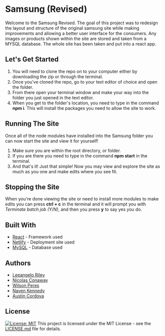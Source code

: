 # Samsung (Revised)

Welcome to the Samsung Revised. The goal of this project was to redesign the layout and structure of the original samsung site while making improvements and allowing a better user interface for the consumers. Any images or products shown within the site are stored and taken from a MYSQL database. The whole site has been taken and put into a react app.

## Let's Get Started

1. You will need to clone the repo on to your computer either by downloading the zip or through the terminal.
2. Once you've cloned the repo, go to your text editor of choice and open the folder.
3. From there open your terminal window and make your way into the folder you just opened in the text editor.
4. When you get to the folder's location, you need to type in the command **npm i**. This will install the packages you need to allow the site to work.

## Running The Site

Once all of the node modules have installed into the Samsung folder you can now start the site and view it for yourself!
1. Make sure you are within the root directory, or folder.
2. If you are there you need to type in the command **npm start** in the terminal.
3. And that's it! Just that simple! Now you may view and explore the site as much as you one and make edits where you see fit.

## Stopping the Site

When you're done viewing the site or need to install more modules to make edits you can press **ctrl + c** in the terminal and it will prompt you with *Terminate batch job (Y/N)*, and then you press **y** to say yes you do.

## Built With

- [React](https://github.com/facebook/react) - Framework used
- [Netlify](https://www.netlify.com/) - Deployment site used
- [MySQL](https://github.com/mysqljs/mysql) - Database used

## Authors

- [Leeangelo Riley](https://github.com/LeCoding-tech)
- [Nicolas Conaway](https://github.com/NicolasConaway)
- [Wilson Peres](https://github.com/WilsonPeres)
- [Naven Kennedy](https://github.com/Bossman1017)
- [Austin Cordova](https://github.com/AustinCordova)

## License

[![License: MIT](https://img.shields.io/badge/License-MIT-yellow.svg)](https://opensource.org/licenses/MIT)   This project is licensed under the MIT License - see the [LICENSE.md](https://github.com/LeCoding-tech/Redesign-team-9/blob/master/LICENSE) file for details.
